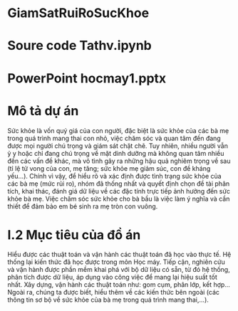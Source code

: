# GiamSatRuiRoSucKhoe
# Soure code Tathv.ipynb
# PowerPoint hocmay1.pptx
#
# Mô tả dự án
Sức khỏe là vốn quý giá của con người, đặc biệt là sức khỏe của các bà mẹ trong quá trình mang thai con nhỏ, việc chăm sóc và quan tâm đến đang được mọi người chú trọng và giám sát chặt chẽ.
Tuy nhiên, nhiều người vẫn ỷ y hoặc chỉ đang chú trọng về mặt dinh dưỡng mà không quan tâm nhiều đến các vấn đề khác, mà vô tình gây ra những hậu quả nghiêm trọng về sau (tỉ lệ tử vong của con, mẹ tăng; sức khỏe mẹ giảm súc, con đề kháng yếu…).
Chính vì vậy, để hiểu rõ và xác định được tình trạng sức khỏe của các bà mẹ (mức rủi ro), nhóm đã thống nhất và quyết định chọn đề tài phân tích, khai thác, đánh giá dữ liệu về các đặc tính trực tiếp ảnh hưởng đến sức khỏe bà mẹ.
Việc chăm sóc sức khỏe cho bà bầu là việc làm ý nghĩa và cần thiết để đảm bảo em bé sinh ra mẹ tròn con vuông.
# I.2 Mục tiêu của đồ án

Hiểu được các thuật toán và vận hành các thuật toán đã học vào thực tế.
Hệ thống lại kiến thức đã học được trong môn Học máy.
Tiếp cận, nghiên cứu và vận hành được phần mềm khai phá với bộ dữ liệu có sẵn, từ đó hệ thống, phân tích được dữ liệu, áp dụng vào công việc để mang lại hiệu suất tốt nhất.
Xây dựng, vận hành các thuật toán như: gom cụm, phân lớp, kết hợp…
Ngoài ra, chúng ta được biết, hiểu thêm về các kiến thức bên ngoài (các thông tin sơ bộ về sức khỏe của bà mẹ trong quá trình mang thai,…).
